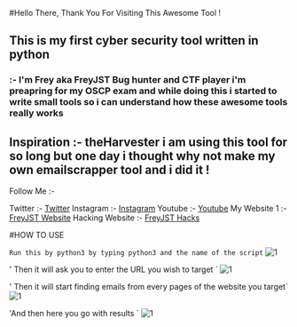 #Hello There, Thank You For Visiting This Awesome Tool ! 
## This is my first cyber security tool written in python
### :- I'm Frey aka FreyJST Bug hunter and CTF player i'm preapring for my OSCP exam and while doing this i started to write small tools so i can understand how these awesome tools really works 

## Inspiration :- theHarvester i am using this tool for so long but one day i thought why not make my own emailscrapper tool and i did it ! 

Follow Me :- 

Twitter :- [Twitter](https://www.twitter.com/freyjst)
Instagram :- [Instagram](https://www.instagram.com/freyjst)
Youtube :- [Youtube](https://www.youtube.com/c/freyjst)
My Website 1 :- [FreyJST Website](https://insternetsboy.engineer)
Hacking Website :- [FreyJST Hacks](https://frey0xd.me)


#HOW TO USE

` Run this by python3 by typing python3 and the name of the script `
![1](1/email.png)



' Then it will ask you to enter the URL you wish to target `
![1](1/email1.png)



' Then it will start finding emails from every pages of the website you target`
![1](1/emaili3.png)



'And then here you go with results `
![1](1/email4.png)
